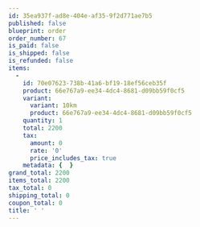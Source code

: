 ```yaml
---
id: 35ea937f-ad8e-404e-af35-9f2d771ae7b5
published: false
blueprint: order
order_number: 67
is_paid: false
is_shipped: false
is_refunded: false
items:
  -
    id: 70e07623-738b-41a6-bf19-18ef56ceb35f
    product: 66e767a9-ee34-4dc4-8681-d09bb59f0cf5
    variant:
      variant: 10km
      product: 66e767a9-ee34-4dc4-8681-d09bb59f0cf5
    quantity: 1
    total: 2200
    tax:
      amount: 0
      rate: '0'
      price_includes_tax: true
    metadata: {  }
grand_total: 2200
items_total: 2200
tax_total: 0
shipping_total: 0
coupon_total: 0
title: ' '
---
```

